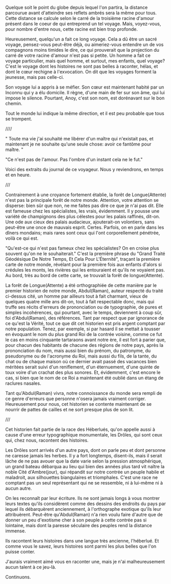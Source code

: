 
Quelque soit le point du globe depuis lequel l'on partira, la distance parcourue
avant d'atteindre ses reflets ambrés sera la même pour tous. Cette distance se
calcule selon le carré de la troisième racine d'amour présent dans le coeur de
qui entreprend un tel voyage. Mais, voyez-vous, pour nombre d'entre nous, cette
racine est bien trop profonde.

Heureusement, quelqu'un a fait ce long voyage. Cela a dû être un sacré voyage,
pensez-vous peut-être déjà, ou aimeriez-vous entendre un de vos compagnons moins
timides le dire, ce qui prouverait que la projection du carré de votre racine
d'amour n'est pas si petite. Un homme a fait ce voyage particulier, mais quel
homme, et surtout, mes enfants, quel voyage? C'est le voyage dont les histoires
ne sont pas belles à raconter, hélas, et dont le cœur rechigne à l'exvocation.
On dit que les voyages forment la jeunesse, mais pas celle-ci.

Son voyage lui a appris à se méfier. Son cœur est maintenant habité
par un Inconnu qui y a élu domicile. Il règne, d'une main de fer sur
son âme, qui lui impose le silence. Pourtant, Anoy, c'est son nom, est
dorénavant sur le bon chemin.

Tout le monde lui indique la même direction, et il est peu probable
que tous se trompent.

////


" Toute ma vie j'ai souhaité me libérer d'un maître qui n'existait pas, et
maintenant je ne souhaite qu'une seule chose: avoir ce fantôme pour maître. "

 "Ce n'est pas de l'amour. Pas l'ombre d'un instant cela ne le fut."

Voici des extraits du journal de ce voyageur. Nous y reviendrons, en temps et en
heure.

///


Contrairement à une croyance fortement établie, la forêt de Longue(Attente)
n'est pas la principale forêt de notre monde. Attention, votre attention se
disperse: bien sûr que non, ne me faites pas dire ce que je n'ai pas dit. Elle
est fameuse chez les spécialistes, les vrais, évidemment. Il y pousse une
variété de champignons des plus célestes pour les palais raffinés, dit-on. Une
ode aux cieux des palais audacieux, ajouterait-on volontiers, sans peut-être une
once de mauvais esprit. Certes. Parfois, on en parle dans les dîners mondains;
mais rares sont ceux qui l'ont corporellement pénétrée, voilà ce qui est.

"Qu'est-ce qui n'est pas fameux chez les spécialistes? On en croise plus souvent
qu'on ne le souhaiterait." C'est la première phrase du "Grand Traité Géodésique
De Notre Temps, Et Cela Pour L'Éternité", traçant la première carte de notre
monde, révélant pour la première fois aux enfants d'alors si crédules les monts,
les rivières qui les entouraient et qu'ils ne voyaient pas. Au bord, très au
bord de cette carte, se trouvait la forêt de longue(Attente).

La forêt de Longue(Attente) a été orthographiée de cette manière par le premier
historien de notre monde, Abdul(Raman), auteur respecté du traité ci-dessus
cité, un homme par ailleurs tout à fait charmant, vieux de quelques quatre mille
ans dit-on, tout à fait respectable donc, mais qui truffe ses récits d'erreurs
de prononciation ou de typographie, de pures et simples incohérences, qui
pourtant, avec le temps, deviennent à coup sûr, foi d'Abdul(Raman), des
références. Tant par respect que par ignorance de ce qu'est la Vérité, tout ce
que dit cet historien est pris argent comptant par notre population. Tenez, par
exemple, si par hasard il se mettait à tousser en évoquant le nom du plus grand
Roi de la contrée voisine, comme ce fut le cas en moins cinquante tartaraons
avant notre ère, il est fort à parier que, pour chacun des habitants de chacune
des régions de notre pays, après la prononciation du nom, mais aussi bien du
prénom, du patronyme, du pseudonyme ou de l'acronyme du Roi, mais aussi du fils,
de la tante, du chat ou de chaque maison où ce dernier avait passé des vacances
bien méritées serait suivi d'un reniflement, d'un éternuement, d'une quinte de
toux voire d'un crachat des plus sonores. Et, évidemment, c'est encore le cas,
si bien que le nom de ce Roi a maintenant été oublié dans un étang de raclures
nasales.

Tant qu'Abdul(Raman) vivra, notre connoissance du monde sera rempli de
ce genre d'erreurs que personne n'osera jamais vraiment
corriger. Heureusement pour nous, cet historien se contente maintenant
de se nourrir de pattes de cailles et ne sort presque plus de son lit.

///

Cet historien fait partie de la race des Héberlués, qu'on appelle aussi à cause
d'une erreur typographique monumentale, les Drôles, qui sont ceux qui, chez
nous, racontent des histoires.

Les Drôles sont arrivés d'un autre pays, dont on parle peu et dont personne ne
caresse jamais les herbes. Il y a fort longtemps, disent-ils, mais il serait
lâche de ne pas avouer que la date varie selon la pression atmosphérique, un
grand bateau débarqua au lieu qui bien des années plus tard vit naître la noble
Cité d'Ambre(jour), qui répandit sur notre contrée un peuple habile et
maladroit, aux silhouettes biangulaires et triomphales. C'est une race ne
comptant pas un seul représentant qui ne se ressemble, ni à lui-même ni à aucun
autre.

On les reconnaît par leur écriture. Ils ne sont jamais longs à vous montrer
leurs textes qu'ils considèrent comme des dessins des endroits du pays par
lequel ils débarquèrent anciennement, à l'orthographe exotique qu'ils leur
attribuèrent. Peut-être qu'Abdul(Raman) n'a rien voulu faire d'autre que de
donner un peu d'exotisme cher à son peuple à cette contrée pas si lointaine,
mais dont la paresse séculaire des peuples rend la distance immense.

Ils racontent leurs histoires dans une langue très ancienne, l'héberlué. Et
comme vous le savez, leurs histoires sont parmi les plus belles que l'on puisse
conter.

J'aurais vraiment aimé vous en raconter une, mais je n'ai malheureusement aucun
talent à ce jeu-là.

Continuons.
